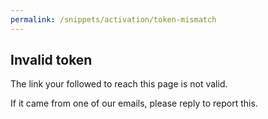 ```yaml
---
permalink: /snippets/activation/token-mismatch
---
```

<!-- Start of /snippets/activation/token-mismatch -->
## Invalid token

The link your followed to reach this page is not valid.

If it came from one of our emails, please reply to report this.
<!-- End of /snippets/activation/token-mismatch -->
